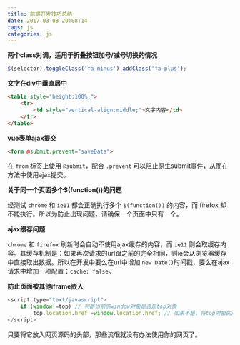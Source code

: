```yaml
---
title: 前端开发技巧总结
date: 2017-03-03 20:08:14
tags: js
categories: js
---
```


**两个class对调，适用于折叠按钮加号/减号切换的情况**
```js
$(selector).toggleClass('fa-minus').addClass('fa-plus');
```

**文字在div中垂直居中**
```html
<table style="height:100%;">
    <tr>
        <td style="vertical-align:middle;">文字内容</td>
    </tr>
</table>
```

**vue表单ajax提交**
```html
<form @submit.prevent="saveData">
```
在 `from` 标签上使用 `@submit`，配合 `.prevent` 可以阻止原生submit事件，从而在方法中使用ajax提交。

**关于同一个页面多个$(function())的问题**

经测试 `chrome` 和 `ie11` 都会正确执行多个 `$(function())` 的内容，而 firefox 却不能执行。所以为防止出现问题，请确保一个页面中只有一个。

**ajax缓存问题**

`chrome` 和 `firefox` 刷新时会自动不使用ajax缓存的内容，而 `ie11` 则会取缓存内容。其缓存机制是：如果再次请求的url跟之前的完全相同，则ie会从浏览器缓存中直接取出数据。所以在开发中要么在url中增加 `new Date()`时间戳，要么在ajax请求中增加一项配置：`cache: false`。

**防止页面被其他iframe嵌入**
```js
<script type="text/javascript">
    if (window!=top) // 判断当前的window对象是否是top对象
        top.location.href =window.location.href; // 如果不是，将top对象的网址自动导向被嵌入网页的网址
</script>
```
只要将它放入网页源码的头部，那些流氓就没有办法使用你的网页了。

